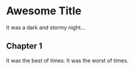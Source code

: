 # Awesome Title

It was a dark and stormy night...

## Chapter 1

It was the best of times. It was the worst of times.
